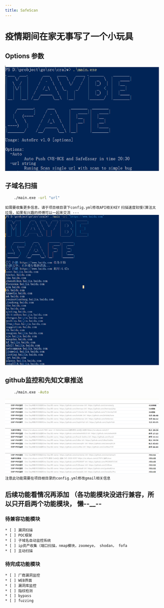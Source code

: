 ```yaml
---
title: SafeScan
---
```


# 疫情期间在家无事写了一个小玩具

## Options 参数
![](./images/1594800780064.png)

## 子域名扫描
```cmd
	./main.exe -url "url"
```
`` 如需要收集更多信息，请于项目根目录下config.yml修改API相关KEY ``
`` 扫描速度较慢(算法太垃圾，如果有兴趣的师傅可以一起来交流 --- ``
![](./images/1594803225819.png)

## github监控和先知文章推送
```cmd
	./main.exe -Auto
```
![](./images/1594801040621.png)
`` 注意此功能需要在项目根目录的config.yml修改gmail相关信息 ``

## 后续功能看情况再添加 （各功能模块没进行兼容，所以只开启两个功能模块， 懒--__--


### 待兼容功能模块

	* [ ] 漏洞扫描 
	* [ ] POC框架
	* [ ] 子域名自动监控系统
	* [ ] ip资产收集（端口扫描，nmap模块，zoomeye， shodan， fofa
	* [ ] 主动扫描

### 待完成功能模块
	* [ ] 厂商漏洞监控
	* [ ] WEB界面
	* [ ] 漏洞库监控
	* [ ] 指纹检测
	* [ ] bypass
	* [ ] fuzzing